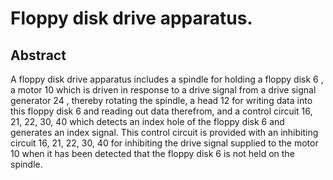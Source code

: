 # Floppy disk drive apparatus.

## Abstract
A floppy disk drive apparatus includes a spindle for holding a floppy disk 6 , a motor 10 which is driven in response to a drive signal from a drive signal generator 24 , thereby rotating the spindle, a head 12 for writing data into this floppy disk 6 and reading out data therefrom, and a control circuit 16, 21, 22, 30, 40 which detects an index hole of the floppy disk 6 and generates an index signal. This control circuit is provided with an inhibiting circuit 16, 21, 22, 30, 40 for inhibiting the drive signal supplied to the motor 10 when it has been detected that the floppy disk 6 is not held on the spindle.